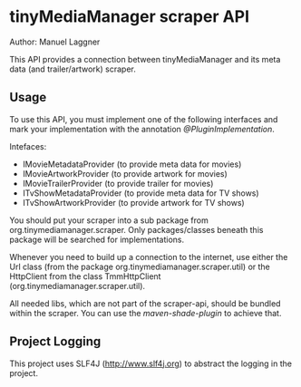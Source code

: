 tinyMediaManager scraper API
============================

Author: Manuel Laggner

This API provides a connection between tinyMediaManager and its meta data (and trailer/artwork) scraper.

Usage
-----
To use this API, you must implement one of the following interfaces and mark your implementation with the annotation
_@PluginImplementation_.

Intefaces:
* IMovieMetadataProvider (to provide meta data for movies)
* IMovieArtworkProvider (to provide artwork for movies)
* IMovieTrailerProvider (to provide trailer for movies)
* ITvShowMetadataProvider (to provide meta data for TV shows)
* ITvShowArtworkProvider (to provide artwork for TV shows)

You should put your scraper into a sub package from org.tinymediamanager.scraper. Only packages/classes beneath this
package will be searched for implementations.

Whenever you need to build up a connection to the internet, use either the Url class (from the package
org.tinymediamanager.scraper.util) or the HttpClient from the class TmmHttpClient (org.tinymediamanager.scraper.util).

All needed libs, which are not part of the scraper-api, should be bundled within the scraper. You can use the
_maven-shade-plugin_ to achieve that.

Project Logging
---------------
This project uses SLF4J (http://www.slf4j.org) to abstract the logging in the project.


